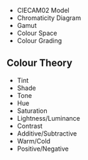 - CIECAM02 Model
- Chromaticity Diagram
- Gamut
- Colour Space
- Colour Grading
## Colour Theory
- Tint
- Shade
- Tone
- Hue
- Saturation
- Lightness/Luminance
- Contrast
- Additive/Subtractive
- Warm/Cold
- Positive/Negative